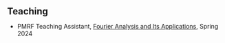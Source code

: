 <h1 id="teaching"></h1>

<h2 style="margin: 60px 0px 10px;">Teaching</h2>
<ul>

 <li>
    PMRF Teaching Assistant, <a href="[https://cms.sic.saarland/hlcvss22/](https://onlinecourses.nptel.ac.in/noc23_ma22/preview)">Fourier Analysis and Its Applications</a>, Spring 2024
  </li>


